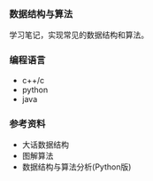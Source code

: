 ### 数据结构与算法


学习笔记，实现常见的数据结构和算法。


### 编程语言
* c++/c
* python
* java


### 参考资料
* 大话数据结构
* 图解算法
* 数据结构与算法分析(Python版)


